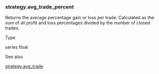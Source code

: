 ### strategy.avg\_trade\_percent

Returns the average percentage gain or loss per trade. Calculated as the sum of all profit and loss percentages divided by the number of closed trades.

Type

series float

See also

[strategy.avg\_trade](#var_strategy.avg_trade)
